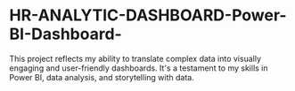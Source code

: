 # HR-ANALYTIC-DASHBOARD-Power-BI-Dashboard-
This project reflects my ability to translate complex data into visually engaging and user-friendly dashboards. It's a testament to my skills in Power BI, data analysis, and storytelling with data.
